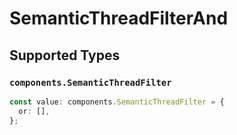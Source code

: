 # SemanticThreadFilterAnd


## Supported Types

### `components.SemanticThreadFilter`

```typescript
const value: components.SemanticThreadFilter = {
  or: [],
};
```

